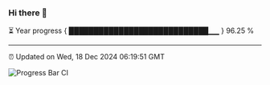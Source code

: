 ### Hi there 👋

⏳ Year progress { ████████████████████████████▁▁ } 96.25 %

---

⏰ Updated on Wed, 18 Dec 2024 06:19:51 GMT

![Progress Bar CI](https://github.com/liununu/liununu/workflows/Progress%20Bar%20CI/badge.svg)

